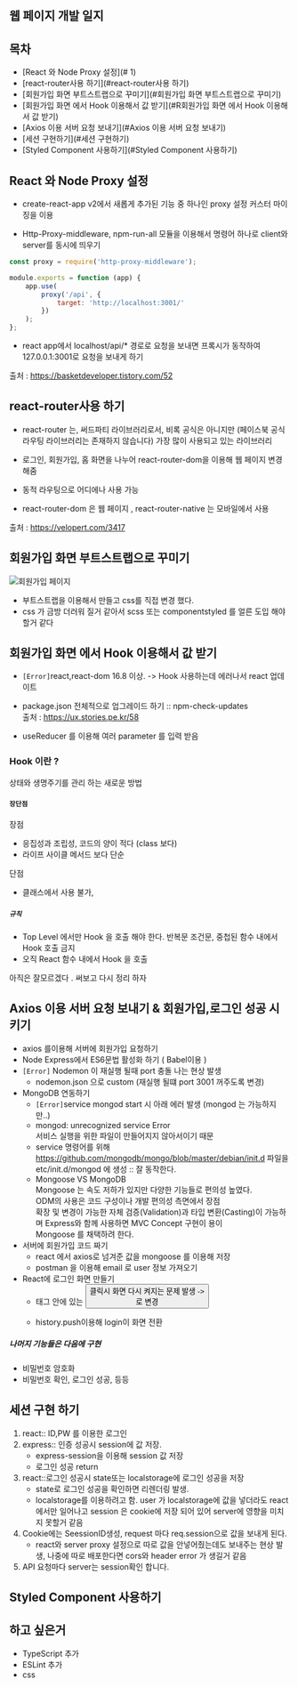 ## 웹 페이지 개발 일지

## 목차
- [React 와 Node Proxy 설정](# 1)
- [react-router사용 하기](#react-router사용 하기)
- [회원가입 화면 부트스트랩으로 꾸미기](#회원가입 화면 부트스트랩으로 꾸미기)
- [회원가입 화면 에서 Hook 이용해서 값 받기](#R회원가입 화면 에서 Hook 이용해서 값 받기)
- [Axios 이용 서버 요청 보내기](#Axios 이용 서버 요청 보내기)
- [세션 구현하기](#세션 구현하기)
- [Styled Component 사용하기](#Styled Component 사용하기)

## React 와 Node Proxy 설정

- create-react-app v2에서 새롭게 추가된 기능 중 하나인 proxy 설정 커스터 마이징을 이용

- Http-Proxy-middleware, npm-run-all 모듈을 이용해서 명령어 하나로 client와 server를 동시에 띄우기

~~~javascript
const proxy = require('http-proxy-middleware');

module.exports = function (app) {
    app.use(
        proxy('/api', {
            target: 'http://localhost:3001/'
        })
    );
};
~~~
- react app에서 localhost/api/* 경로로 요청을 보내면 프록시가 동작하여 127.0.0.1:3001로 요청을 보내게 하기

출처 : https://basketdeveloper.tistory.com/52

## react-router사용 하기

 - react-router 는, 써드파티 라이브러리로서, 비록 공식은 아니지만 (페이스북 공식 라우팅 라이브러리는 존재하지 않습니다) 가장 많이 사용되고 있는 라이브러리
 
- 로그인, 회원가입, 홈 화면을 나누어 react-router-dom을 이용해 웹 페이지 변경 해줌
 
- 동적 라우팅으로 어디에나 사용 가능

- react-router-dom 은 웹 페이지 , react-router-native 는 모바일에서 사용 


출처 : https://velopert.com/3417

## 회원가입 화면 부트스트랩으로 꾸미기

![회원가입 페이지](https://user-images.githubusercontent.com/39260395/74606564-d56b5b80-5114-11ea-88b2-734ad8cbeb71.png)
- 부트스트랩을 이용해서 만들고 css를 직접 변경 했다.  
- css 가 금방 더러워 질거 같아서 scss 또는 componentstyled 를 얼른 도입 해야 할거 같다 

## 회원가입 화면 에서 Hook 이용해서 값 받기

- `[Error]`react,react-dom 16.8 이상. -> Hook 사용하는데 에러나서 react 업데이트
- package.json 전체적으로 업그레이드 하기 :: npm-check-updates  
출처 : https://ux.stories.pe.kr/58

- useReducer 를 이용해 여러 parameter 를 입력 받음

### Hook 이란 ?
상태와 생명주기를 관리 하는 새로운 방법

#### `장단점`
장점
- 응집성과 조립성, 코드의 양이 적다 (class 보다)
- 라이프 사이클 메서드 보다 단순  

단점
- 클래스에서 사용 불가,  

##### `규칙`
- Top Level 에서만 Hook 을 호출 해야 한다. 반복문 조건문, 중첩된 함수 내에서 Hook 호출 금지  
- 오직 React 함수 내에서 Hook 을 호출


아직은 잘모르겠다 . 써보고 다시 정리 하자  

## Axios 이용 서버 요청 보내기 & 회원가입,로그인 성공 시키기 
- axios 를이용해 서버에 회원가입 요청하기
- Node Express에서 ES6문법 활성화 하기 ( Babel이용 )
- `[Error]` Nodemon 이 재실행 될때 port 충돌 나는 현상 발생
	- nodemon.json 으로 custom (재실행 될떄 port 3001 꺼주도록 변경)
- MongoDB 연동하기
	- `[Error]`service mongod start 시 아래 에러 발생 (mongod 는 가능하지만..)
	- mongod: unrecognized service Error  
	 서비스 실행을 위한 파일이 만들어지지 않아서이기 때문
	- service 명령어를 위해 https://github.com/mongodb/mongo/blob/master/debian/init.d
	파일을 etc/init.d/mongod 에 생성 :: 잘 동작한다.
	- Mongoose VS MongoDB  
	Mongoose 는 속도 저하가 있지만 다양한 기능들로 편의성 높였다.  
	ODM의 사용은 코드 구성이나 개발 편의성 측면에서 장점  
	확장 및 변경이 가능한 자체 검증(Validation)과 타입 변환(Casting)이 가능하며 Express와 함께 사용하면 MVC Concept 구현이 용이  
	Mongoose 를 채택하려 한다.  
- 서버에 회원가입 코드 짜기
	- react 에서 axios로 넘겨준 값을  mongoose 를 이용해 저장
	- postman 을 이용해 email 로 user 정보 가져오기
- React에 로그인 화면 만들기
	- <form>태그 안에 있는 <button> 클릭시 화면 다시 켜지는 문제 발생  <form> -> <div> 로 변경
	- history.push이용해 login이 화면 전환
	
##### 나머지 기능들은 다음에 구현
- 비밀번호 암호화
- 비밀번호 확인, 로그인 성공, 등등

## 세션 구현 하기 
1. react:: ID,PW 를 이용한 로그인
2. express:: 인증 성공시 session에 값 저장. 
	- express-session을 이용해 session 값 저장
	- 로그인 성공 return
3. react::로그인 성공시 state또는 localstorage에 로그인 성공을 저장
	- state로 로그인 성공을 확인하면 리렌더링 발생.
	- localstorage를 이용하려고 함. user 가 localstorage에 값을 넣더라도 react 에서만 일어나고 session 은 cookie에 저장 되어 있어 server에 영향을 미치지 못할거 같음
4. Cookie에는 SeessionID생성, request 마다 req.session으로 값을 보내게 된다.
	 - react와 server proxy 설정으로 따로 값을 안넣어줬는데도 보내주는 현상 발생, 나중에 따로 배포한다면 cors와 header error 가 생길거 같음
5. API 요청마다 server는 session확인 합니다.

## Styled Component 사용하기


## 하고 싶은거
- TypeScript 추가
- ESLint 추가
- css 